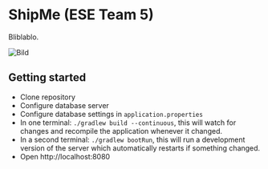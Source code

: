 # ShipMe (ESE Team 5)

Bliblablo.

![Bild](doc/assets/yeah.gif)

## Getting started

- Clone repository
- Configure database server
- Configure database settings in `application.properties`
- In one terminal: `./gradlew build --continuous`, this will watch for changes and recompile the application whenever it changed.
- In a second terminal: `./gradlew bootRun`, this will run a development version of the server which automatically restarts if something changed.
- Open http://localhost:8080
